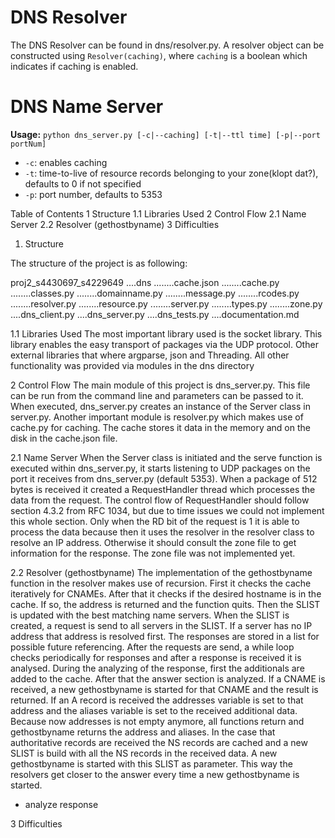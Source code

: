 # DNS Resolver

The DNS Resolver can be found in dns/resolver.py. A resolver object can be constructed using `Resolver(caching)`, where `caching` is a boolean which indicates if caching is enabled.


# DNS Name Server

**Usage:** `python dns_server.py [-c|--caching] [-t|--ttl time] [-p|--port portNum]`

- `-c`: enables caching
- `-t`: time-to-live of resource records belonging to your zone(klopt dat?), defaults to 0 if not specified
- `-p`: port number, defaults to 5353


Table of Contents
1     Structure
1.1   Libraries Used
2     Control Flow
2.1   Name Server
2.2   Resolver (gethostbyname)
3     Difficulties


1. Structure

The structure of the project is as following:

proj2_s4430697_s4229649
....dns
........cache.json
........cache.py
........classes.py
........domainname.py
........message.py
........rcodes.py
........resolver.py
........resource.py
........server.py
........types.py
........zone.py
....dns_client.py
....dns_server.py
....dns_tests.py
....documentation.md


1.1 Libraries Used
The most important library used is the socket library. This library enables the easy transport of packages via
the UDP protocol. Other external libraries that where argparse, json and Threading. All other functionality was
provided via modules in the dns directory


2 Control Flow
The main module of this project is dns_server.py. This file can be run from the command line and parameters can be
passed to it. When executed, dns_server.py creates an instance of the Server class in server.py.
Another important module is resolver.py which makes use of cache.py for caching. The cache stores it data in the memory
and on the disk in the cache.json file.

2.1 Name Server
When the Server class is initiated and the serve function is executed within dns_server.py, it starts listening to UDP
packages on the port it receives from dns_server.py (default 5353). When a package of 512 bytes is received it created
a RequestHandler thread which processes the data from the request. The control flow of RequestHandler should follow
section 4.3.2 from RFC 1034, but due to time issues we could not implement this whole section. Only when the RD bit of
the request is 1 it is able to process the data because then it uses the resolver in the resolver class to resolve an
IP address. Otherwise it should consult the zone file to get information for the response. The zone file was not
implemented yet.

2.2 Resolver (gethostbyname)
The implementation of the gethostbyname function in the resolver makes use of recursion. First it checks the cache
iteratively for CNAMEs. After that it checks if the desired hostname is in the cache. If so, the address is returned
and the function quits. Then the SLIST is updated with the best matching name servers.
When the SLIST is created, a request is send to all servers in the SLIST. If a server has no IP address that address
is resolved first. The responses are stored in a list for possible future referencing. After the requests are send, a
while loop checks periodically for responses and after a response is received it is analysed.
During the analyzing of the response, first the additionals are added to the cache. After that the answer section is
analyzed. If a CNAME is received, a new gethostbyname is started for that CNAME and the result is returned. If an
A record is received the addresses variable is set to that address and the aliases variable is set to the received
additional data. Because now addresses is not empty anymore, all functions return and gethostbyname returns the
address and aliases.
In the case that authoritative records are received the NS records are cached and a new SLIST is build with all the NS
records in the received data. A new gethostbyname is started with this SLIST as parameter. This way the resolvers get
closer to the answer every time a new gethostbyname is started.
- analyze response

3 Difficulties
